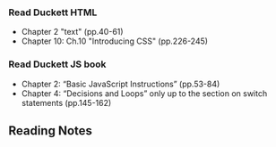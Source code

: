 ### Read Duckett HTML

- Chapter 2 "text" (pp.40-61)
- Chapter 10: Ch.10 "Introducing CSS" (pp.226-245)

### Read Duckett JS book

- Chapter 2: “Basic JavaScript Instructions” (pp.53-84)
- Chapter 4: “Decisions and Loops” only up to the section on switch statements (pp.145-162)

Reading Notes
- 